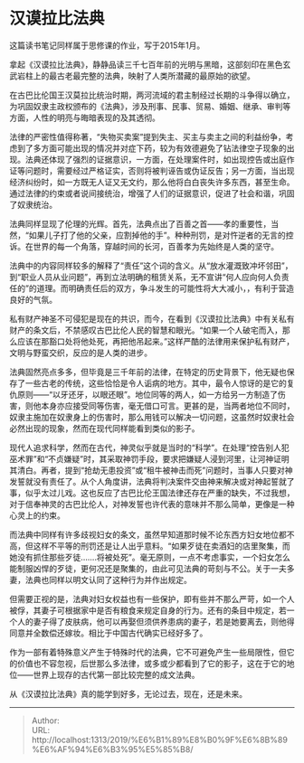 # 汉谟拉比法典


这篇读书笔记同样属于思修课的作业，写于2015年1月。

拿起《汉谟拉比法典》，静静品读三千七百年前的光明与黑暗，这部刻印在黑色玄武岩柱上的最古老最完整的法典，映射了人类所潜藏的最原始的欲望。

在古巴比伦国王汉莫拉比统治时期，两河流域的君主制经过长期的斗争得以确立，为巩固奴隶主政权颁布的《法典》，涉及刑事、民事、贸易、婚姻、继承、审判等方面，人性的明亮与晦暗表现的及其透彻。

法律的严密性值得称著，“失物买卖案”提到失主、买主与卖主之间的利益纷争，考虑到了多方面可能出现的情况并对症下药，较为有效德避免了钻法律空子现象的出现。法典还体现了强烈的证据意识，一方面，在处理案件时，如出现控告或出庭作证等问题时，需要经过严格证实，否则将被判诬告或伪证反告；另一方面，当出现经济纠纷时，如一方既无人证又无文约，那么他将白白丧失许多东西，甚至生命。通过法律的约束或者说间接统治，增强了人们的证据意识，促进了社会和谐，巩固了奴隶统治。

法典同样显现了伦理的光辉。首先，法典点出了百善之首——孝的重要性，当然，“如果儿子打了他的父亲，应割掉他的手”。种种刑罚，是对忤逆者的无言的控诉。在世界的每一个角落，穿越时间的长河，百善孝为先始终是人类的坚守。

法典中的内容同样较多的解释了“责任”这个词的含义。从“放水灌溉致冲坏邻田”，到“职业人员从业问题”，再到立法明确的租赁关系，无不宣讲“何人应向何人负责任的”的道理。而明确责任后的双方，争斗发生的可能性将大大减小，，有利于营造良好的气氛。

私有财产神圣不可侵犯是现在的共识，而今，在看到《汉谟拉比法典》中有关私有财产的条文后，不禁感叹古巴比伦人民的智慧和眼光。“如果一个人破宅而入，那么应该在那豁口处将他处死，再把他吊起来。”这样严酷的法律用来保护私有财产，文明与野蛮交织，反应的是人类的进步。

法典固然亮点多多，但毕竟是三千年前的法律，在特定的历史背景下，他无疑也保存了一些古老的传统，这些恰恰是令人诟病的地方。其中，最令人惊讶的是它的复仇原则——“以牙还牙，以眼还眼”。地位同等的两人，如一方给另一方制造了伤害，则他本身亦应接受同等伤害，毫无借口可言。更甚的是，当两者地位不同时，奴隶主施加在奴隶身上的伤害时，那么用钱可以解决一切问题，这虽然时奴隶社会必然出现的现象，然而在现代同样能看到类似的影子。

现代人追求科学，然而在古代，神灵似乎就是当时的“科学”。在处理“控告别人犯巫术罪”和“不贞嫌疑”时，其采取神罚手段，要求把嫌疑人浸到河里，让河神证明其清白。再者，提到“抢劫无患投资”或“租牛被神击而死”问题时，当事人只要对神发誓就没有责任了。从个人角度讲，法典将判决案件交由神来解决或对神起誓就了事，似乎太过儿戏。这也反应了古巴比伦王国法律还存在严重的缺失，不过我想，对于信奉神灵的古巴比伦人，对神发誓也许代表的意味并不那么简单，更像是一种心灵上的约束。

而法典中同样有许多歧视妇女的条文，虽然早知道那时候不论东西方妇女地位都不高，但这样不平等的刑罚还是让人出乎意料。“如果歹徒在卖酒妇的店里聚集，而她没有抓住那些歹徒…….将被处死”。毫无原则，一点不考虑事实，一个妇女怎么能制服凶悍的歹徒，更何况还是聚集的，由此可见法典的苛刻与不公。关于一夫多妻，法典也同样以明文认同了这种行为并作出规定。

但需要正视的是，法典对妇女权益也有一些保护，即有些并不那么严苛，如一个人被俘，其妻子可根据家中是否有粮食来规定自身的行为。还有的条目中规定，若一个人的妻子得了皮肤病，他可以再娶但须供养患病的妻子，若是她要离去，则他得同意并全数偿还嫁妆。相比于中国古代确实已经好多了。

作为一部有着特殊意义产生于特殊时代的法典，它不可避免产生一些局限性，但它的价值也不容忽视，后世那么多法律，或多或少都看到了它的影子，这在于它的地位——世界上现存的古代第一部比较完整的成文法典。

从《汉谟拉比法典》真的能学到好多，无论过去，现在，还是未来。


---

> Author:   
> URL: http://localhost:1313/2019/%E6%B1%89%E8%B0%9F%E6%8B%89%E6%AF%94%E6%B3%95%E5%85%B8/  

